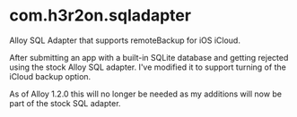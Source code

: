 com.h3r2on.sqladapter
=====================

Alloy SQL Adapter that supports remoteBackup for iOS iCloud.

After submitting an app with a built-in SQLite database and getting rejected using the stock Alloy SQL adapter. I've modified it to support turning of the iCloud backup option.

As of Alloy 1.2.0 this will no longer be needed as my additions will now be part of the stock SQL adapter.
